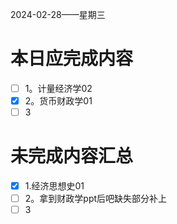 2024-02-28——星期三
# 本日应完成内容

- [ ] 1。计量经济学02
- [x] 2。货币财政学01
- [ ] 3

# 未完成内容汇总

- [x] 1.经济思想史01
- [ ] 2。拿到财政学ppt后吧缺失部分补上
- [ ] 3